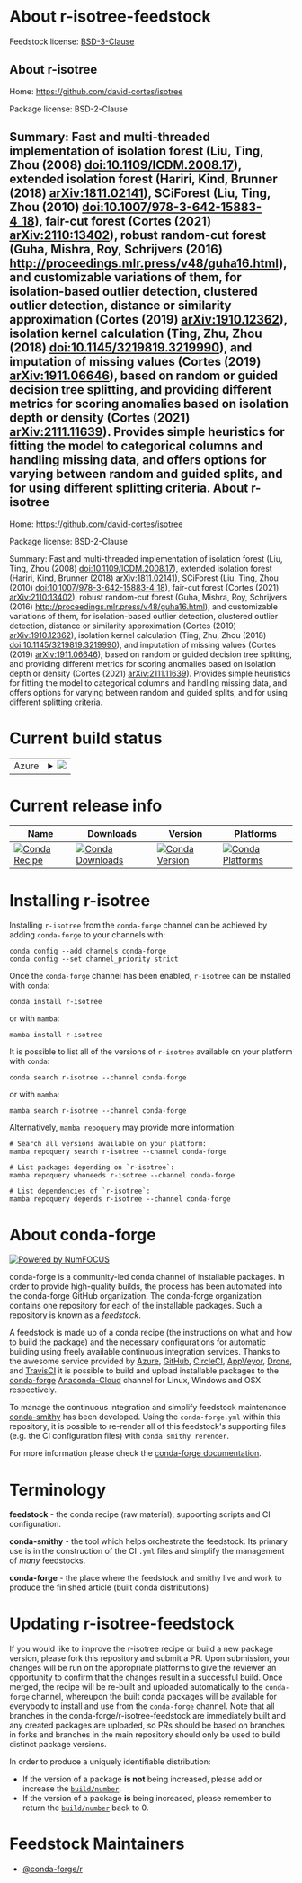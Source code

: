 About r-isotree-feedstock
=========================

Feedstock license: [BSD-3-Clause](https://github.com/conda-forge/r-isotree-feedstock/blob/main/LICENSE.txt)

About r-isotree
---------------

Home: https://github.com/david-cortes/isotree

Package license: BSD-2-Clause

Summary: Fast and multi-threaded implementation of isolation forest (Liu, Ting, Zhou (2008) <doi:10.1109/ICDM.2008.17>), extended isolation forest (Hariri, Kind, Brunner (2018) <arXiv:1811.02141>), SCiForest (Liu, Ting, Zhou (2010) <doi:10.1007/978-3-642-15883-4_18>), fair-cut forest (Cortes (2021) <arXiv:2110:13402>), robust random-cut forest (Guha, Mishra, Roy, Schrijvers (2016) <http://proceedings.mlr.press/v48/guha16.html>), and customizable variations of them, for isolation-based outlier detection, clustered outlier detection, distance or similarity approximation (Cortes (2019) <arXiv:1910.12362>), isolation kernel calculation (Ting, Zhu, Zhou (2018) <doi:10.1145/3219819.3219990>), and imputation of missing values (Cortes (2019) <arXiv:1911.06646>), based on random or guided decision tree splitting, and providing different metrics for scoring anomalies based on isolation depth or density (Cortes (2021) <arXiv:2111.11639>). Provides simple heuristics for fitting the model to categorical columns and handling missing data, and offers options for varying between random and guided splits, and for using different splitting criteria.
About r-isotree
---------------

Home: https://github.com/david-cortes/isotree

Package license: BSD-2-Clause

Summary: Fast and multi-threaded implementation of isolation forest (Liu, Ting, Zhou (2008) <doi:10.1109/ICDM.2008.17>), extended isolation forest (Hariri, Kind, Brunner (2018) <arXiv:1811.02141>), SCiForest (Liu, Ting, Zhou (2010) <doi:10.1007/978-3-642-15883-4_18>), fair-cut forest (Cortes (2021) <arXiv:2110:13402>), robust random-cut forest (Guha, Mishra, Roy, Schrijvers (2016) <http://proceedings.mlr.press/v48/guha16.html>), and customizable variations of them, for isolation-based outlier detection, clustered outlier detection, distance or similarity approximation (Cortes (2019) <arXiv:1910.12362>), isolation kernel calculation (Ting, Zhu, Zhou (2018) <doi:10.1145/3219819.3219990>), and imputation of missing values (Cortes (2019) <arXiv:1911.06646>), based on random or guided decision tree splitting, and providing different metrics for scoring anomalies based on isolation depth or density (Cortes (2021) <arXiv:2111.11639>). Provides simple heuristics for fitting the model to categorical columns and handling missing data, and offers options for varying between random and guided splits, and for using different splitting criteria.

Current build status
====================


<table>
    
  <tr>
    <td>Azure</td>
    <td>
      <details>
        <summary>
          <a href="https://dev.azure.com/conda-forge/feedstock-builds/_build/latest?definitionId=17889&branchName=main">
            <img src="https://dev.azure.com/conda-forge/feedstock-builds/_apis/build/status/r-isotree-feedstock?branchName=main">
          </a>
        </summary>
        <table>
          <thead><tr><th>Variant</th><th>Status</th></tr></thead>
          <tbody><tr>
              <td>linux_64_r_base4.2</td>
              <td>
                <a href="https://dev.azure.com/conda-forge/feedstock-builds/_build/latest?definitionId=17889&branchName=main">
                  <img src="https://dev.azure.com/conda-forge/feedstock-builds/_apis/build/status/r-isotree-feedstock?branchName=main&jobName=linux&configuration=linux%20linux_64_r_base4.2" alt="variant">
                </a>
              </td>
            </tr><tr>
              <td>linux_64_r_base4.3</td>
              <td>
                <a href="https://dev.azure.com/conda-forge/feedstock-builds/_build/latest?definitionId=17889&branchName=main">
                  <img src="https://dev.azure.com/conda-forge/feedstock-builds/_apis/build/status/r-isotree-feedstock?branchName=main&jobName=linux&configuration=linux%20linux_64_r_base4.3" alt="variant">
                </a>
              </td>
            </tr><tr>
              <td>osx_64_r_base4.2</td>
              <td>
                <a href="https://dev.azure.com/conda-forge/feedstock-builds/_build/latest?definitionId=17889&branchName=main">
                  <img src="https://dev.azure.com/conda-forge/feedstock-builds/_apis/build/status/r-isotree-feedstock?branchName=main&jobName=osx&configuration=osx%20osx_64_r_base4.2" alt="variant">
                </a>
              </td>
            </tr><tr>
              <td>osx_64_r_base4.3</td>
              <td>
                <a href="https://dev.azure.com/conda-forge/feedstock-builds/_build/latest?definitionId=17889&branchName=main">
                  <img src="https://dev.azure.com/conda-forge/feedstock-builds/_apis/build/status/r-isotree-feedstock?branchName=main&jobName=osx&configuration=osx%20osx_64_r_base4.3" alt="variant">
                </a>
              </td>
            </tr><tr>
              <td>win_64</td>
              <td>
                <a href="https://dev.azure.com/conda-forge/feedstock-builds/_build/latest?definitionId=17889&branchName=main">
                  <img src="https://dev.azure.com/conda-forge/feedstock-builds/_apis/build/status/r-isotree-feedstock?branchName=main&jobName=win&configuration=win%20win_64_" alt="variant">
                </a>
              </td>
            </tr>
          </tbody>
        </table>
      </details>
    </td>
  </tr>
</table>

Current release info
====================

| Name | Downloads | Version | Platforms |
| --- | --- | --- | --- |
| [![Conda Recipe](https://img.shields.io/badge/recipe-r--isotree-green.svg)](https://anaconda.org/conda-forge/r-isotree) | [![Conda Downloads](https://img.shields.io/conda/dn/conda-forge/r-isotree.svg)](https://anaconda.org/conda-forge/r-isotree) | [![Conda Version](https://img.shields.io/conda/vn/conda-forge/r-isotree.svg)](https://anaconda.org/conda-forge/r-isotree) | [![Conda Platforms](https://img.shields.io/conda/pn/conda-forge/r-isotree.svg)](https://anaconda.org/conda-forge/r-isotree) |

Installing r-isotree
====================

Installing `r-isotree` from the `conda-forge` channel can be achieved by adding `conda-forge` to your channels with:

```
conda config --add channels conda-forge
conda config --set channel_priority strict
```

Once the `conda-forge` channel has been enabled, `r-isotree` can be installed with `conda`:

```
conda install r-isotree
```

or with `mamba`:

```
mamba install r-isotree
```

It is possible to list all of the versions of `r-isotree` available on your platform with `conda`:

```
conda search r-isotree --channel conda-forge
```

or with `mamba`:

```
mamba search r-isotree --channel conda-forge
```

Alternatively, `mamba repoquery` may provide more information:

```
# Search all versions available on your platform:
mamba repoquery search r-isotree --channel conda-forge

# List packages depending on `r-isotree`:
mamba repoquery whoneeds r-isotree --channel conda-forge

# List dependencies of `r-isotree`:
mamba repoquery depends r-isotree --channel conda-forge
```


About conda-forge
=================

[![Powered by
NumFOCUS](https://img.shields.io/badge/powered%20by-NumFOCUS-orange.svg?style=flat&colorA=E1523D&colorB=007D8A)](https://numfocus.org)

conda-forge is a community-led conda channel of installable packages.
In order to provide high-quality builds, the process has been automated into the
conda-forge GitHub organization. The conda-forge organization contains one repository
for each of the installable packages. Such a repository is known as a *feedstock*.

A feedstock is made up of a conda recipe (the instructions on what and how to build
the package) and the necessary configurations for automatic building using freely
available continuous integration services. Thanks to the awesome service provided by
[Azure](https://azure.microsoft.com/en-us/services/devops/), [GitHub](https://github.com/),
[CircleCI](https://circleci.com/), [AppVeyor](https://www.appveyor.com/),
[Drone](https://cloud.drone.io/welcome), and [TravisCI](https://travis-ci.com/)
it is possible to build and upload installable packages to the
[conda-forge](https://anaconda.org/conda-forge) [Anaconda-Cloud](https://anaconda.org/)
channel for Linux, Windows and OSX respectively.

To manage the continuous integration and simplify feedstock maintenance
[conda-smithy](https://github.com/conda-forge/conda-smithy) has been developed.
Using the ``conda-forge.yml`` within this repository, it is possible to re-render all of
this feedstock's supporting files (e.g. the CI configuration files) with ``conda smithy rerender``.

For more information please check the [conda-forge documentation](https://conda-forge.org/docs/).

Terminology
===========

**feedstock** - the conda recipe (raw material), supporting scripts and CI configuration.

**conda-smithy** - the tool which helps orchestrate the feedstock.
                   Its primary use is in the construction of the CI ``.yml`` files
                   and simplify the management of *many* feedstocks.

**conda-forge** - the place where the feedstock and smithy live and work to
                  produce the finished article (built conda distributions)


Updating r-isotree-feedstock
============================

If you would like to improve the r-isotree recipe or build a new
package version, please fork this repository and submit a PR. Upon submission,
your changes will be run on the appropriate platforms to give the reviewer an
opportunity to confirm that the changes result in a successful build. Once
merged, the recipe will be re-built and uploaded automatically to the
`conda-forge` channel, whereupon the built conda packages will be available for
everybody to install and use from the `conda-forge` channel.
Note that all branches in the conda-forge/r-isotree-feedstock are
immediately built and any created packages are uploaded, so PRs should be based
on branches in forks and branches in the main repository should only be used to
build distinct package versions.

In order to produce a uniquely identifiable distribution:
 * If the version of a package **is not** being increased, please add or increase
   the [``build/number``](https://docs.conda.io/projects/conda-build/en/latest/resources/define-metadata.html#build-number-and-string).
 * If the version of a package **is** being increased, please remember to return
   the [``build/number``](https://docs.conda.io/projects/conda-build/en/latest/resources/define-metadata.html#build-number-and-string)
   back to 0.

Feedstock Maintainers
=====================

* [@conda-forge/r](https://github.com/conda-forge/r/)


